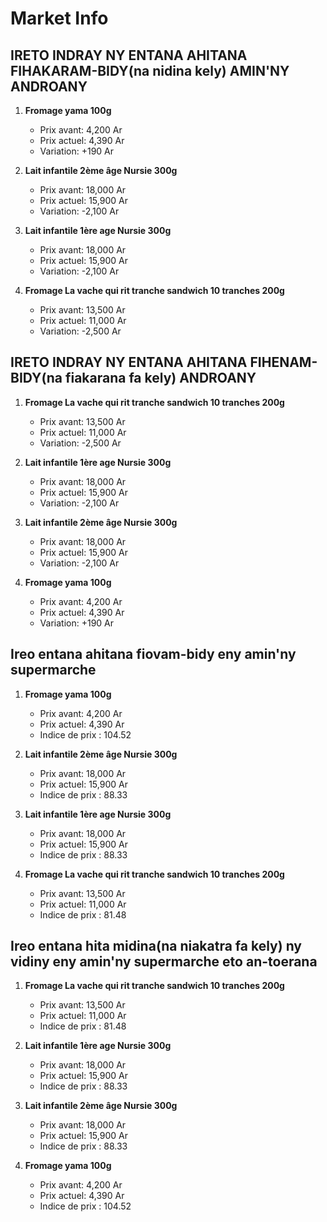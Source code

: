 # Market Info

## IRETO INDRAY NY ENTANA AHITANA FIHAKARAM-BIDY(na nidina kely) AMIN'NY ANDROANY

1. **Fromage yama 100g**
   - Prix avant: 4,200 Ar
   - Prix actuel: 4,390 Ar
   - Variation: +190 Ar

2. **Lait infantile 2ème âge Nursie 300g**
   - Prix avant: 18,000 Ar
   - Prix actuel: 15,900 Ar
   - Variation: -2,100 Ar

3. **Lait infantile 1ère age Nursie 300g**
   - Prix avant: 18,000 Ar
   - Prix actuel: 15,900 Ar
   - Variation: -2,100 Ar

4. **Fromage La vache qui rit tranche sandwich 10 tranches 200g**
   - Prix avant: 13,500 Ar
   - Prix actuel: 11,000 Ar
   - Variation: -2,500 Ar

## IRETO INDRAY NY ENTANA AHITANA FIHENAM-BIDY(na fiakarana fa kely) ANDROANY

1. **Fromage La vache qui rit tranche sandwich 10 tranches 200g**
   - Prix avant: 13,500 Ar
   - Prix actuel: 11,000 Ar
   - Variation: -2,500 Ar

2. **Lait infantile 1ère age Nursie 300g**
   - Prix avant: 18,000 Ar
   - Prix actuel: 15,900 Ar
   - Variation: -2,100 Ar

3. **Lait infantile 2ème âge Nursie 300g**
   - Prix avant: 18,000 Ar
   - Prix actuel: 15,900 Ar
   - Variation: -2,100 Ar

4. **Fromage yama 100g**
   - Prix avant: 4,200 Ar
   - Prix actuel: 4,390 Ar
   - Variation: +190 Ar

## Ireo entana ahitana fiovam-bidy eny amin'ny supermarche

1. **Fromage yama 100g**
   - Prix avant: 4,200 Ar
   - Prix actuel: 4,390 Ar
   - Indice de prix : 104.52

2. **Lait infantile 2ème âge Nursie 300g**
   - Prix avant: 18,000 Ar
   - Prix actuel: 15,900 Ar
   - Indice de prix : 88.33

3. **Lait infantile 1ère age Nursie 300g**
   - Prix avant: 18,000 Ar
   - Prix actuel: 15,900 Ar
   - Indice de prix : 88.33

4. **Fromage La vache qui rit tranche sandwich 10 tranches 200g**
   - Prix avant: 13,500 Ar
   - Prix actuel: 11,000 Ar
   - Indice de prix : 81.48

## Ireo entana hita midina(na niakatra fa kely) ny vidiny eny amin'ny supermarche eto an-toerana

1. **Fromage La vache qui rit tranche sandwich 10 tranches 200g**
   - Prix avant: 13,500 Ar
   - Prix actuel: 11,000 Ar
   - Indice de prix : 81.48

2. **Lait infantile 1ère age Nursie 300g**
   - Prix avant: 18,000 Ar
   - Prix actuel: 15,900 Ar
   - Indice de prix : 88.33

3. **Lait infantile 2ème âge Nursie 300g**
   - Prix avant: 18,000 Ar
   - Prix actuel: 15,900 Ar
   - Indice de prix : 88.33

4. **Fromage yama 100g**
   - Prix avant: 4,200 Ar
   - Prix actuel: 4,390 Ar
   - Indice de prix : 104.52

